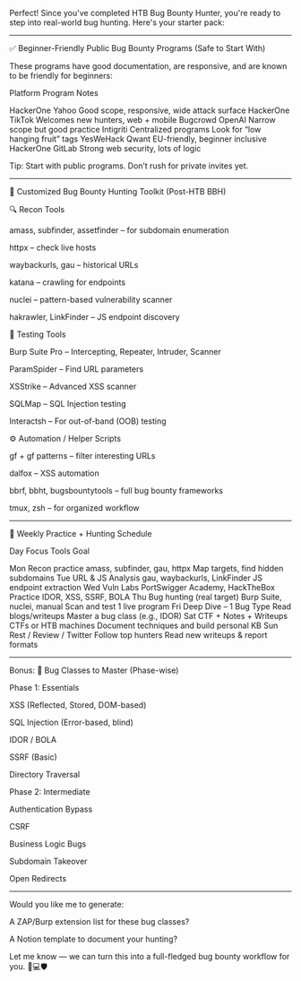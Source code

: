 Perfect! Since you've completed HTB Bug Bounty Hunter, you're ready to step into real-world bug hunting. Here's your starter pack:


---

✅ Beginner-Friendly Public Bug Bounty Programs (Safe to Start With)

These programs have good documentation, are responsive, and are known to be friendly for beginners:

Platform	Program	Notes

HackerOne	Yahoo	Good scope, responsive, wide attack surface
HackerOne	TikTok	Welcomes new hunters, web + mobile
Bugcrowd	OpenAI	Narrow scope but good practice
Intigriti	Centralized programs	Look for “low hanging fruit” tags
YesWeHack	Qwant	EU-friendly, beginner inclusive
HackerOne	GitLab	Strong web security, lots of logic


Tip: Start with public programs. Don’t rush for private invites yet.


---

🧰 Customized Bug Bounty Hunting Toolkit (Post-HTB BBH)

🔍 Recon Tools

amass, subfinder, assetfinder – for subdomain enumeration

httpx – check live hosts

waybackurls, gau – historical URLs

katana – crawling for endpoints

nuclei – pattern-based vulnerability scanner

hakrawler, LinkFinder – JS endpoint discovery


🧪 Testing Tools

Burp Suite Pro – Intercepting, Repeater, Intruder, Scanner

ParamSpider – Find URL parameters

XSStrike – Advanced XSS scanner

SQLMap – SQL Injection testing

Interactsh – For out-of-band (OOB) testing


⚙️ Automation / Helper Scripts

gf + gf patterns – filter interesting URLs

dalfox – XSS automation

bbrf, bbht, bugsbountytools – full bug bounty frameworks

tmux, zsh – for organized workflow



---

📅 Weekly Practice + Hunting Schedule

Day	Focus	Tools	Goal

Mon	Recon practice	amass, subfinder, gau, httpx	Map targets, find hidden subdomains
Tue	URL & JS Analysis	gau, waybackurls, LinkFinder	JS endpoint extraction
Wed	Vuln Labs	PortSwigger Academy, HackTheBox	Practice IDOR, XSS, SSRF, BOLA
Thu	Bug hunting (real target)	Burp Suite, nuclei, manual	Scan and test 1 live program
Fri	Deep Dive – 1 Bug Type	Read blogs/writeups	Master a bug class (e.g., IDOR)
Sat	CTF + Notes + Writeups	CTFs or HTB machines	Document techniques and build personal KB
Sun	Rest / Review / Twitter	Follow top hunters	Read new writeups & report formats



---

Bonus: 🧠 Bug Classes to Master (Phase-wise)

Phase 1: Essentials

XSS (Reflected, Stored, DOM-based)

SQL Injection (Error-based, blind)

IDOR / BOLA

SSRF (Basic)

Directory Traversal


Phase 2: Intermediate

Authentication Bypass

CSRF

Business Logic Bugs

Subdomain Takeover

Open Redirects



---

Would you like me to generate:

A ZAP/Burp extension list for these bug classes?

A Notion template to document your hunting?


Let me know — we can turn this into a full-fledged bug bounty workflow for you. 🧢💻🛡️

